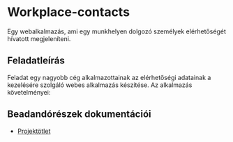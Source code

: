 # Workplace-contacts
Egy webalkalmazás, ami egy munkhelyen dolgozó személyek elérhetőségét hívatott megjeleníteni.

## Feladatleírás
Feladat egy nagyobb cég alkalmazottainak az elérhetőségi adatainak a kezelésére szolgáló webes alkalmazás készítése. Az alkalmazás követelményei:

## Beadandórészek dokumentációi 
- [Projektötlet](Documentation/projectotlet.md)
